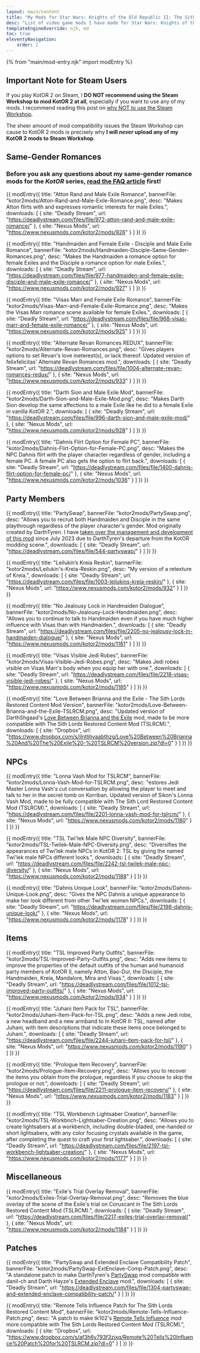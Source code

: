 ```yaml
---
layout: main/content
title: "My Mods for Star Wars: Knights of the Old Republic II: The Sith Lords"
desc: "List of video game mods I have made for Star Wars: Knights of the Old Republic II: The Sith Lords."
templateEngineOverride: njk, md
toc: true
eleventyNavigation:
    order: 2
---
```

{% from "main/mod-entry.njk" import modEntry %}

## Important Note for Steam Users

If you play KotOR 2 on Steam, I **DO NOT recommend using the Steam Workshop to mod KotOR 2 at all**, especially if you want to use any of my mods. I recommend reading this post on [why NOT to use the Steam Workshop](https://deadlystream.com/topic/7321-why-not-to-use-the-steam-workshop/).

The sheer amount of mod compatibility issues the Steam Workshop can cause to KotOR 2 mods is precisely why **I will *never* upload any of my KotOR 2 mods to Steam Workshop**.

## Same-Gender Romances

<h3 class="center-text" style="color: inherit;">Before you ask any questions about my same-gender romance mods for the <cite>KotOR</cite> series, <a href="/shrines/starwarskotor/articles/faq-same-gender-romance-mods" target="_blank">read the FAQ article</a> first!</h3>

{{ modEntry({
    title: "Atton Rand and Male Exile Romance",
    bannerFile: "kotor2mods/Atton-Rand-and-Male-Exile-Romance.png",
    desc: "Makes Atton flirts with and expresses romantic interests for male Exiles.",
    downloads: [
        {
            site: "Deadly Stream",
            url: "https://deadlystream.com/files/file/972-atton-rand-and-male-exile-romance/"
        },
        {
            site: "Nexus Mods",
            url: "https://www.nexusmods.com/kotor2/mods/926"
        }
    ]
}) }}

{{ modEntry({
    title: "Handmaiden and Female Exile - Disciple and Male Exile Romance",
    bannerFile: "kotor2mods/Handmaiden-Disciple-Same-Gender-Romances.png",
    desc: "Makes the Handmaiden a romance option for female Exiles and the Disciple a romance option for male Exiles.",
    downloads: [
        {
            site: "Deadly Stream",
            url: "https://deadlystream.com/files/file/977-handmaiden-and-female-exile-disciple-and-male-exile-romance/"
        },
        {
            site: "Nexus Mods",
            url: "https://www.nexusmods.com/kotor2/mods/927"
        }
    ]
}) }}

{{ modEntry({
    title: "Visas Marr and Female Exile Romance",
    bannerFile: "kotor2mods/Visas-Marr-and-Female-Exile-Romance.png",
    desc: "Makes the Visas Marr romance scene available for female Exiles.",
    downloads: [
        {
            site: "Deadly Stream",
            url: "https://deadlystream.com/files/file/968-visas-marr-and-female-exile-romance/"
        },
        {
            site: "Nexus Mods",
            url: "https://www.nexusmods.com/kotor2/mods/925"
        }
    ]
}) }}

{{ modEntry({
    title: "Alternate Revan Romances REDUX",
    bannerFile: "kotor2mods/Alternate-Revan-Romances.png",
    desc: "Gives players options to set Revan's love ineterest(s), or lack thereof. Updated version of felixfelicitas' Alternate Revan Romances mod.",
    downloads: [
        {
            site: "Deadly Stream",
            url: "https://deadlystream.com/files/file/1004-alternate-revan-romances-redux/"
        },
        {
            site: "Nexus Mods",
            url: "https://www.nexusmods.com/kotor2/mods/933"
        }
    ]
}) }}

{{ modEntry({
    title: "Darth Sion and Male Exile Mod",
    bannerFile: "kotor2mods/Darth-Sion-and-Male-Exile-Mod.png",
    desc: "Makes Darth Sion develop the same affections to a male Exile like he did to a female Exile in vanilla KotOR 2.",
    downloads: [
        {
            site: "Deadly Stream",
            url: "https://deadlystream.com/files/file/996-darth-sion-and-male-exile-mod/"
        },
        {
            site: "Nexus Mods",
            url: "https://www.nexusmods.com/kotor2/mods/928"
        }
    ]
}) }}

{{ modEntry({
    title: "Dahnis Flirt Option for Female PC",
    bannerFile: "kotor2mods/Dahnis-Flirt-Option-for-Female-PC.png",
    desc: "Makes the NPC Dahnis flirt with the player character regardless of gender, including a female PC. A female PC also gets the option to flirt back.",
    downloads: [
        {
            site: "Deadly Stream",
            url: "https://deadlystream.com/files/file/1400-dahnis-flirt-option-for-female-pc/"
        },
        {
            site: "Nexus Mods",
            url: "https://www.nexusmods.com/kotor2/mods/1036"
        }
    ]
}) }}

<h2>Party Members</h2>

{{ modEntry({
    title: "PartySwap",
    bannerFile: "kotor2mods/PartySwap.png",
    desc: "Allows you to recruit both Handmaiden and Disciple in the same playthrough regardless of the player character's gender. Mod originally created by DarthTyren. I have [taken over the management and development of this mod](/shrines/starwarskotor/articles/partyswap-management-takeover) since July 2023 due to DarthTyren's departure from the KotOR modding scene.",
    downloads: [
        {
            site: "Deadly Stream",
            url: "https://deadlystream.com/files/file/544-partyswap/"
        }
    ]
}) }}

{{ modEntry({
    title: "Leilukin’s Kreia Reskin",
    bannerFile: "kotor2mods/Leilukin's-Kreia-Reskin.png",
    desc: "My version of a retexture of Kreia.",
    downloads: [
        {
            site: "Deadly Stream",
            url: "https://deadlystream.com/files/file/1003-leilukins-kreia-reskin/"
        },
        {
            site: "Nexus Mods",
            url: "https://www.nexusmods.com/kotor2/mods/932"
        }
    ]
}) }}

{{ modEntry({
    title: "No Jealousy Lock in Handmaiden Dialogue",
    bannerFile: "kotor2mods/No-Jealousy-Lock-Handmaiden.png",
    desc: "Allows you to continue to talk to Handmaiden even if you have much higher influence with Visas than with Handmaiden.",
    downloads: [
        {
            site: "Deadly Stream",
            url: "https://deadlystream.com/files/file/2205-no-jealousy-lock-in-handmaiden-dialogue/"
        },
        {
            site: "Nexus Mods",
            url: "https://www.nexusmods.com/kotor2/mods/1181"
        }
    ]
}) }}

{{ modEntry({
    title: "Visas Visible Jedi Robes",
    bannerFile: "kotor2mods/Visas-Visible-Jedi-Robes.png",
    desc: "Makes Jedi robes visible on Visas Marr's body when you equip her with one.",
    downloads: [
        {
            site: "Deadly Stream",
            url: "https://deadlystream.com/files/file/2218-visas-visible-jedi-robes/"
        },
        {
            site: "Nexus Mods",
            url: "https://www.nexusmods.com/kotor2/mods/1185"
        }
    ]
}) }}

{{ modEntry({
    title: "Love Between Brianna and the Exile - The Sith Lords Restored Content Mod Version",
    bannerFile: "kotor2mods/Love-Between-Brianna-and-the-Exile-TSLRCM.png",
    desc: "Updated version of DarthShgaad's [Love Between Brianna and the Exile](https://www.gamefront.com/games/knights-of-the-old-republic-ii/file/love-between-brianna-and-the-exile) mod, made to be more compatible with The Sith Lords Restored Content Mod (TSLRCM).",
    downloads: [
        {
            site: "Dropbox",
            url: "https://www.dropbox.com/s/ilntlihyaabthzg/Love%20Between%20Brianna%20And%20The%20Exile%20-%20TSLRCM%20version.zip?dl=0"
        }
    ]
}) }}

## NPCs

{{ modEntry({
    title: "Lonna Vash Mod for TSLRCM",
    bannerFile: "kotor2mods/Lonna-Vash-Mod-for-TSLRCM.png",
    desc: "estores Jedi Master Lonna Vash's cut conversation by allowing the player to meet and talk to her in the secret tomb on Korriban. Updated version of Sikon's Lonna Vash Mod, made to be fully compatible with The Sith Lord Restored Content Mod (TSLRCM).",
    downloads: [
        {
            site: "Deadly Stream",
            url: "https://deadlystream.com/files/file/2201-lonna-vash-mod-for-tslrcm/"
        },
        {
            site: "Nexus Mods",
            url: "https://www.nexusmods.com/kotor2/mods/1180"
        }
    ]
}) }}

{{ modEntry({
    title: "TSL Twi'lek Male NPC Diversity",
    bannerFile: "kotor2mods/TSL-Twilek-Male-NPC-Diversity.png",
    desc: "Diversifies the appearances of Twi'lek male NPCs in KotOR 2: TSL by giving the named Twi'lek male NPCs different looks.",
    downloads: [
        {
            site: "Deadly Stream",
            url: "https://deadlystream.com/files/file/2242-tsl-twilek-male-npc-diversity/"
        },
        {
            site: "Nexus Mods",
            url: "https://www.nexusmods.com/kotor2/mods/1188"
        }
    ]
}) }}

{{ modEntry({
    title: "Dahnis Unique Look",
    bannerFile: "kotor2mods/Dahnis-Unique-Look.png",
    desc: "Gives the NPC Dahnis a unique appearance to make her look different from other Twi'lek women NPCs.",
    downloads: [
        {
            site: "Deadly Stream",
            url: "https://deadlystream.com/files/file/2198-dahnis-unique-look/"
        },
        {
            site: "Nexus Mods",
            url: "https://www.nexusmods.com/kotor2/mods/1178"
        }
    ]
}) }}

## Items

{{ modEntry({
    title: "TSL Improved Party Outfits",
    bannerFile: "kotor2mods/TSL-Improved-Party-Outfits.png",
    desc: "Adds new items to improve the properties of the default outfits of the human and humanoid party members of KotOR II, namely Atton, Bao-Dur, the Disciple, the Handmaiden, Kreia, Mandalore, Mira and Visas.",
    downloads: [
        {
            site: "Deadly Stream",
            url: "https://deadlystream.com/files/file/1012-tsl-improved-party-outfits/"
        },
        {
            site: "Nexus Mods",
            url: "https://www.nexusmods.com/kotor2/mods/934"
        }
    ]
}) }}

{{ modEntry({
    title: "Juhani Item Pack for TSL",
    bannerFile: "kotor2mods/Juhani-Item-Pack-for-TSL.png",
    desc: "Adds a new Jedi robe, a new headband and a new armband to In KotOR II: TSL, named after Juhani, with item descriptions that indicate these items once belonged to Juhani.",
    downloads: [
        {
            site: "Deadly Stream",
            url: "https://deadlystream.com/files/file/2244-juhani-item-pack-for-tsl/"
        },
        {
            site: "Nexus Mods",
            url: "https://www.nexusmods.com/kotor2/mods/1190"
        }
    ]
}) }}

{{ modEntry({
    title: "Prologue Item Recovery",
    bannerFile: "kotor2mods/Prologue-Item-Recovery.png",
    desc: "Allows you to recover the items you obtain from the prologue, regardless if you choose to skip the prologue or not.",
    downloads: [
        {
            site: "Deadly Stream",
            url: "https://deadlystream.com/files/file/2211-prologue-item-recovery/"
        },
        {
            site: "Nexus Mods",
            url: "https://www.nexusmods.com/kotor2/mods/1183"
        }
    ]
}) }}

{{ modEntry({
    title: "TSL Workbench Lightsaber Creation",
    bannerFile: "kotor2mods/TSL-Workbnch-Lightsaber-Creation.png",
    desc: "Allows you to create lightsabers at a workbench, including double-bladed, one-handed or short lightsabers, with any color focusing crystals available in the game, after completing the quest to craft your first lightsaber.",
    downloads: [
        {
            site: "Deadly Stream",
            url: "https://deadlystream.com/files/file/2197-tsl-workbench-lightsaber-creation/"
        },
        {
            site: "Nexus Mods",
            url: "https://www.nexusmods.com/kotor2/mods/1177"
        }
    ]
}) }}

## Miscellaneous

{{ modEntry({
    title: "Exile's Trial Overlay Removal",
    bannerFile: "kotor2mods/Exiles-Trial-Overlay-Removal.png",
    desc: "Removes the blue overlay of the scene of the Exile's trial on Coruscant in The Sith Lords Restored Content Mod (TSLRCM).",
    downloads: [
        {
            site: "Deadly Stream",
            url: "https://deadlystream.com/files/file/2217-exiles-trial-overlay-removal/"
        },
        {
            site: "Nexus Mods",
            url: "https://www.nexusmods.com/kotor2/mods/1184"
        }
    ]
}) }}

## Patches

{{ modEntry({
    title: "PartySwap and Extended Enclave Compatibility Patch",
    bannerFile: "kotor2mods/PartySwap-ExtEnclave-Comp-Patch.png",
    desc: "A standalone patch to make DarthTyren's [PartySwap](https://deadlystream.com/files/file/544-partyswap/) mod compatible with danil-ch and Darth Hayze's [Extended Enclave](https://deadlystream.com/files/file/428-extended-enclave-tslrcm-add-on/) mod.",
    downloads: [
        {
            site: "Deadly Stream",
            url: "https://deadlystream.com/files/file/1304-partyswap-and-extended-enclave-compatibility-patch/"
        }
    ]
}) }}

{{ modEntry({
    title: "Remote Tells Influence Patch for The Sith Lords Restored Content Mod",
    bannerFile: "kotor2mods/Remote-Tells-Influence-Patch.png",
    desc: "A patch to make tk102's [Remote Tells Influence](https://www.gamefront.com/games/knights-of-the-old-republic-ii/file/remote-tells-influence) mod more compatible with The Sith Lords Restored Content Mod (TSLRCM).",
    downloads: [
        {
            site: "Dropbox",
            url: "https://www.dropbox.com/s/af3h6y793f3zjxq/Remote%20Tells%20Influence%20Patch%20for%20TSLRCM.zip?dl=0"
        }
    ]
}) }}
